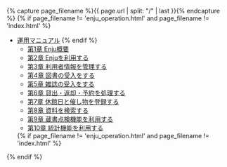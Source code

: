 {% capture page_filename %}{{ page.url | split: "/" | last }}{% endcapture %}
{% if page_filename != 'enju_operation.html' and page_filename != 'index.html' %}
<ul class="toc">
<li><a href="enju_operation.html">運用マニュアル</a>
{% endif %}
<ul>
<li><a {% if page_filename == 'enju_operation_1.html' %} class="active" {% endif %} href="enju_operation_1.html">第1章 Enju概要</a></li>
<li><a {% if page_filename == 'enju_operation_2.html' %} class="active" {% endif %} href="enju_operation_2.html">第2章 Enjuを利用する</a></li>
<li><a {% if page_filename == 'enju_operation_3.html' %} class="active" {% endif %} href="enju_operation_3.html">第3章 利用者情報を管理する</a></li>
<li><a {% if page_filename == 'enju_operation_4.html' %} class="active" {% endif %} href="enju_operation_4.html">第4章 図書の受入をする</a></li>
<li><a {% if page_filename == 'enju_operation_5.html' %} class="active" {% endif %} href="enju_operation_5.html">第5章 雑誌の受入をする</a></li>
<li><a {% if page_filename == 'enju_operation_6.html' %} class="active" {% endif %} href="enju_operation_6.html">第6章 貸出・返却・予約を処理する</a></li>
<li><a {% if page_filename == 'enju_operation_7.html' %} class="active" {% endif %} href="enju_operation_7.html">第7章 休館日と催し物を登録する</a></li>
<li><a {% if page_filename == 'enju_operation_8.html' %} class="active" {% endif %} href="enju_operation_8.html">第8章 資料を検索する</a></li>
<li><a {% if page_filename == 'enju_operation_9.html' %} class="active" {% endif %} href="enju_operation_9.html">第9章 蔵書点検機能を利用する</a></li>
<li><a {% if page_filename == 'enju_operation_10.html' %} class="active" {% endif %} href="enju_operation_10.html">第10章 統計機能を利用する</a></li>
<!-- <li><a {% if page_filename == 'enju_operation_11.html' %} class="active" {% endif %} href="enju_operation_11.html">第11章 その他の機能を利用する</a></li> -->
</ul>
{% if page_filename != 'enju_operation.html' and page_filename != 'index.html' %}
</li>
</ul>
{% endif %}
